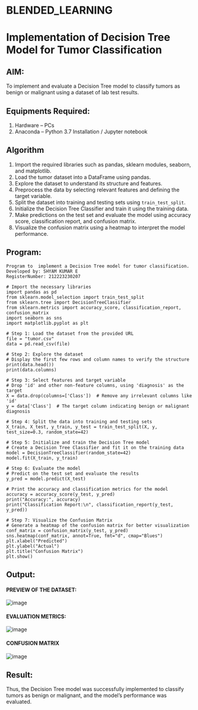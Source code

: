# BLENDED_LEARNING
# Implementation of Decision Tree Model for Tumor Classification

## AIM:
To implement and evaluate a Decision Tree model to classify tumors as benign or malignant using a dataset of lab test results.

## Equipments Required:
1. Hardware – PCs
2. Anaconda – Python 3.7 Installation / Jupyter notebook

## Algorithm
1. Import the required libraries such as pandas, sklearn modules, seaborn, and matplotlib.
2. Load the tumor dataset into a DataFrame using pandas.
3. Explore the dataset to understand its structure and features.
4. Preprocess the data by selecting relevant features and defining the target variable.
5. Split the dataset into training and testing sets using `train_test_split`.
6. Initialize the Decision Tree Classifier and train it using the training data.
7. Make predictions on the test set and evaluate the model using accuracy score, classification report, and confusion matrix.
8. Visualize the confusion matrix using a heatmap to interpret the model performance.


## Program:
```
Program to  implement a Decision Tree model for tumor classification.
Developed by: SHYAM KUMAR E 
RegisterNumber: 212223230207

# Import the necessary libraries
import pandas as pd
from sklearn.model_selection import train_test_split
from sklearn.tree import DecisionTreeClassifier
from sklearn.metrics import accuracy_score, classification_report, confusion_matrix
import seaborn as sns
import matplotlib.pyplot as plt

# Step 1: Load the dataset from the provided URL
file = "tumor.csv"
data = pd.read_csv(file)

# Step 2: Explore the dataset
# Display the first few rows and column names to verify the structure
print(data.head())
print(data.columns)

# Step 3: Select features and target variable
# Drop 'id' and other non-feature columns, using 'diagnosis' as the target
X = data.drop(columns=['Class'])  # Remove any irrelevant columns like 'id'
y = data['Class']  # The target column indicating benign or malignant diagnosis

# Step 4: Split the data into training and testing sets
X_train, X_test, y_train, y_test = train_test_split(X, y, test_size=0.3, random_state=42)

# Step 5: Initialize and train the Decision Tree model
# Create a Decision Tree Classifier and fit it on the training data
model = DecisionTreeClassifier(random_state=42)
model.fit(X_train, y_train)

# Step 6: Evaluate the model
# Predict on the test set and evaluate the results
y_pred = model.predict(X_test)

# Print the accuracy and classification metrics for the model
accuracy = accuracy_score(y_test, y_pred)
print("Accuracy:", accuracy)
print("Classification Report:\n", classification_report(y_test, y_pred))

# Step 7: Visualize the Confusion Matrix
# Generate a heatmap of the confusion matrix for better visualization
conf_matrix = confusion_matrix(y_test, y_pred)
sns.heatmap(conf_matrix, annot=True, fmt="d", cmap="Blues")
plt.xlabel("Predicted")
plt.ylabel("Actual")
plt.title("Confusion Matrix")
plt.show()

```

## Output:
#### PREVIEW OF THE DATASET:
![image](https://github.com/user-attachments/assets/b04c91a8-f4a2-4784-a290-542939d48441)

#### EVALUATION METRICS:
![image](https://github.com/user-attachments/assets/e73c1fca-72c8-4d13-bc6a-641c87c53082)

#### CONFUSION MATRIX
![image](https://github.com/user-attachments/assets/6c75ea7e-1dd9-4af9-a805-96e358f6b403)


## Result:
Thus, the Decision Tree model was successfully implemented to classify tumors as benign or malignant, and the model’s performance was evaluated.
